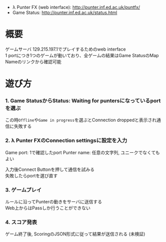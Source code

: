 * λ Punter FX (web interface): http://punter.inf.ed.ac.uk/puntfx/
* Game Status: http://punter.inf.ed.ac.uk/status.html

# 概要

ゲームサーバ 129.215.197.1でプレイするためのweb interface  
1 portにつき1つのゲームが動いており、全ゲームの結果はGame StatusのMap Nameのリンクから確認可能

# 遊び方

### 1. Game StatusからStatus: Waiting for puntersになっているportを選ぶ

この時`Offline`や`Game in progress`を選ぶとConnection droppedと表示され通信に失敗する

### 2. λ Punter FXのConnection settingsに設定を入力

Game port: 1で確認したport
Punter name: 任意の文字列, ユニークでなくてもよい

入力後Connect Buttonを押して通信を試みる  
失敗したらportを選び直す

### 3. ゲームプレイ

ルールに沿ってPunterの動きをサーバに送信する  
Web上からはPassしか行うことができない

### 4. スコア発表

ゲーム終了後, ScoringのJSON形式に従って結果が送信される (未検証)

